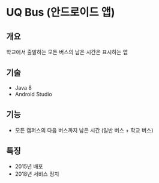 # UQ Bus (안드로이드 앱)

## 개요
학교에서 출발하는 모든 버스의 남은 시간은 표시하는 앱

## 기술
* Java 8
* Android Studio

## 기능
* 모든 캠퍼스의 다음 버스까지 남은 시간 (일반 버스 + 학교 버스)

## 특징
* 2015년 배포 
* 2018년 서비스 정지
